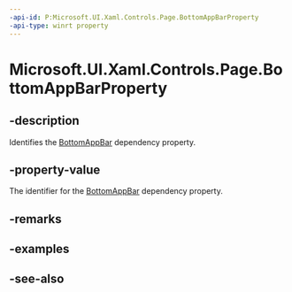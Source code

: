 ```yaml
---
-api-id: P:Microsoft.UI.Xaml.Controls.Page.BottomAppBarProperty
-api-type: winrt property
---
```


<!-- Property syntax
public Windows.UI.Xaml.DependencyProperty BottomAppBarProperty { get; }
-->

# Microsoft.UI.Xaml.Controls.Page.BottomAppBarProperty

## -description
Identifies the [BottomAppBar](page_bottomappbar.md) dependency property.

## -property-value
The identifier for the [BottomAppBar](page_bottomappbar.md) dependency property.

## -remarks

## -examples

## -see-also

